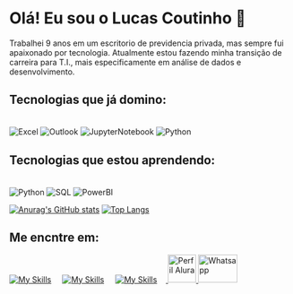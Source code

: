 # Olá! Eu sou o Lucas Coutinho 👋

Trabalhei 9 anos em um escritorio de previdencia privada, mas sempre fui apaixonado por tecnologia. Atualmente estou fazendo minha transição de carreira para T.I., mais especificamente em análise de dados e desenvolvimento.

## Tecnologias que já domino:

<div style="display: inline_block"></br>
    <img alt= "Excel" align="center" src= "https://img.shields.io/badge/Microsoft_Excel-217346?style=for-the-badge&logo=microsoft-excel&logoColor=white" >
    <img alt= "Outlook" align="center" src= "https://img.shields.io/badge/Microsoft_Outlook-0078D4?style=for-the-badge&logo=microsoft-outlook&logoColor=white" >
    <img alt= "JupyterNotebook" align="center" src= "https://img.shields.io/badge/jupyter-%23FA0F00.svg?style=for-the-badge&logo=jupyter&logoColor=white" >
    <img alt= "Python" align="center" src= "https://img.shields.io/badge/Colab-F9AB00?style=for-the-badge&logo=googlecolab&color=525252" >
    

## Tecnologias que estou aprendendo:
<div style="display: inline_block"></br>
  <img alt= "Python" align="center" src= "https://img.shields.io/badge/Python-14354C?style=for-the-badge&logo=python&logoColor=white" >
  <img alt= "SQL" align="center" src= "https://img.shields.io/badge/MySQL-00000F?style=for-the-badge&logo=mysql&logoColor=white">
  <img alt= "PowerBI" align="center" src= "https://img.shields.io/badge/power_bi-F2C811?style=for-the-badge&logo=powerbi&logoColor=black" >

</br>

[![Anurag's GitHub stats](https://github-readme-stats.vercel.app/api?username=Lucas-lcs26&show_icons=true&theme=dark)](https://github.com/Lucas-lcs26/github-readme-stats)
[![Top Langs](https://github-readme-stats.vercel.app/api/top-langs/?username=Lucas-lcs26&layout=compact&theme=dark)](https://github.com/anuraghazra/github-readme-stats)

## Me encntre em:

[![My Skills](https://skillicons.dev/icons?i=linkedin)](https://www.linkedin.com/in/lucas-coutinho-2a258317a/) &nbsp;&nbsp;&nbsp;&nbsp;[![My Skills](https://skillicons.dev/icons?i=instagram)](https://www.instagram.com/lucas_lcs26/)&nbsp;&nbsp;&nbsp;&nbsp;
[![My Skills](https://skillicons.dev/icons?i=gmail)](mailto:lucas.lcs26@yahoo.com.br)&nbsp;&nbsp;&nbsp;&nbsp;<a href="https://cursos.alura.com.br/user/lucas-lcs26"> <img alt= "Perfil Alura" align="" src= "https://avatars.githubusercontent.com/u/4975968?s=280&v=4" width="50" height="50" style="border-radius: 25 %;"></a><a href="https://wa.me/5548999341647"> <img alt= "Whatsapp" align="" src= "https://i.pinimg.com/originals/68/51/2b/68512b9e63c14816b1b2828968066205.png" width="70" height="50" style="border-radius: 25 %;">

<!--
**Lucas-lcs26/Lucas-lcs26** is a ✨ _special_ ✨ repository because its `README.md` (this file) appears on your GitHub profile.

Here are some ideas to get you started:

- 🔭 I’m currently working on ...
- 🌱 I’m currently learning ...
- 👯 I’m looking to collaborate on ...
- 🤔 I’m looking for help with ...
- 💬 Ask me about ...
- 📫 How to reach me: ...
- 😄 Pronouns: ...
- ⚡ Fun fact: ...
-->
